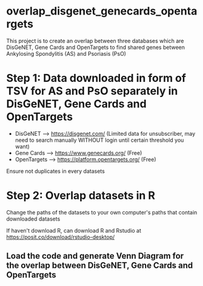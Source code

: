 # overlap_disgenet_genecards_opentargets

This project is to create an overlap between three databases which are DisGeNET, Gene Cards and OpenTargets to find shared genes between Ankylosing Spondylitis (AS) and Psoriasis (PsO)

# Step 1: Data downloaded in form of TSV for AS and PsO separately in DisGeNET, Gene Cards and OpenTargets

- DisGeNET --> https://disgenet.com/ (Limited data for unsubscriber, may need to search manually WITHOUT login until certain threshold you want)
- Gene Cards --> https://www.genecards.org/ (Free)
- OpenTargets --> https://platform.opentargets.org/ (Free)

Ensure not duplicates in every datasets

# Step 2: Overlap datasets in R

Change the paths of the datasets to your own computer's paths that contain downloaded datasets

If haven't download R, can download R and Rstudio at https://posit.co/download/rstudio-desktop/

## Load the code and generate Venn Diagram for the overlap between DisGeNET, Gene Cards and OpenTargets
